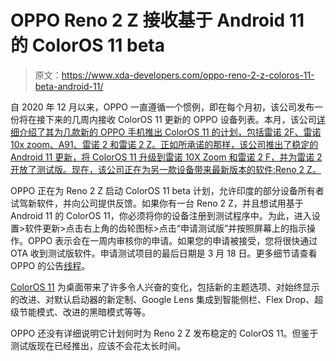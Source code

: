 # OPPO Reno 2 Z 接收基于 Android 11 的 ColorOS 11 beta

> 原文：<https://www.xda-developers.com/oppo-reno-2-z-coloros-11-beta-android-11/>

自 2020 年 12 月以来，OPPO 一直遵循一个惯例，即在每个月初，该公司发布一份将在接下来的几周内接收 ColorOS 11 更新的 OPPO 设备列表。本月，该公司[详细介绍了其为几款新的 OPPO 手机推出 ColorOS 11 的计划，包括雷诺 2F、雷诺 10x zoom、A91、雷诺 2 和雷诺 2 Z。正如所承诺的那样，该公司](https://twitter.com/colorosglobal/status/1367084003975589898)[推出了稳定的 Android 11 更新，将 ColorOS 11 升级到雷诺 10X Zoom 和雷诺 2 F，并为雷诺 2 开放了测试版。现在，该公司正在为另一款设备带来最新版本的软件:Reno 2 Z。](https://www.xda-developers.com/oppo-reno-10x-zoom-reno-2-f-stable-coloros-11-android-11-reno-2-beta/)

OPPO 正在为 Reno 2 Z 启动 ColorOS 11 beta 计划，允许印度的部分设备所有者试驾新软件，并向公司提供反馈。如果你有一台 Reno 2 Z，并且想试用基于 Android 11 的 ColorOS 11，你必须将你的设备注册到测试程序中。为此，进入设置>软件更新>点击右上角的齿轮图标>点击“申请测试版”并按照屏幕上的指示操作。OPPO 表示会在一周内审核你的申请。如果您的申请被接受，您将很快通过 OTA 收到测试版软件。申请测试项目的最后日期是 3 月 18 日。更多细节请查看 OPPO 的公告[线程](https://community.coloros.com/thread-52282-1-1.html)。

[ColorOS 11](https://www.xda-developers.com/coloros-11-android-11-oppo-review/) 为桌面带来了许多令人兴奋的变化，包括新的主题选项、对始终显示的改进、对默认启动器的新定制、Google Lens 集成到智能侧栏、Flex Drop、超级节能模式、改进的黑暗模式等等。

OPPO 还没有详细说明它计划何时为 Reno 2 Z 发布稳定的 ColorOS 11。但鉴于测试版现在已经推出，应该不会花太长时间。